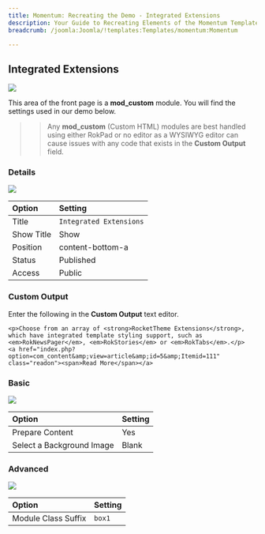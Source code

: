 ```yaml
---
title: Momentum: Recreating the Demo - Integrated Extensions
description: Your Guide to Recreating Elements of the Momentum Template for Joomla
breadcrumb: /joomla:Joomla/!templates:Templates/momentum:Momentum

---
```


Integrated Extensions
-----

![][demo]

This area of the front page is a **mod_custom** module. You will find the settings used in our demo below.

>> Any **mod_custom** (Custom HTML) modules are best handled using either RokPad or no editor as a WYSIWYG editor can cause issues with any code that exists in the **Custom Output** field.

### Details
![][demo2]

| Option     | Setting                 |  
| :--------- | :---------------------- |  
| Title      | `Integrated Extensions` |  
| Show Title | Show                    |  
| Position   | content-bottom-a        |  
| Status     | Published               |  
| Access     | Public                  |  

### Custom Output
Enter the following in the **Custom Output** text editor.

~~~
<p>Choose from an array of <strong>RocketTheme Extensions</strong>, which have integrated template styling support, such as <em>RokNewsPager</em>, <em>RokStories</em> or <em>RokTabs</em>.</p>
<a href="index.php?option=com_content&amp;view=article&amp;id=5&amp;Itemid=111" class="readon"><span>Read More</span></a>
~~~

### Basic
![][demo3]

| Option                    | Setting |  
| :------------------------ | :------ |  
| Prepare Content           | Yes     |  
| Select a Background Image | Blank   |

### Advanced
![][demo4]

| Option              | Setting |  
| :------------------ | :------ |  
| Module Class Suffix | `box1`  |  

[demo]: assets/demo_6.jpeg
[demo2]: assets/integrated_1.jpeg
[demo3]: assets/integrated_2.jpeg
[demo4]: assets/integrated_3.jpeg